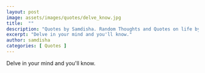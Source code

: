 ```yaml
---
layout: post
image: assets/images/quotes/delve_know.jpg
title:  ""
description: "Quotes by Samdisha. Random Thoughts and Quotes on life by Samdisha Khunger."
excerpt: "Delve in your mind and you'll know."
author: samdisha
categories: [ Quotes ]
---
```


Delve in your mind and you'll know.
